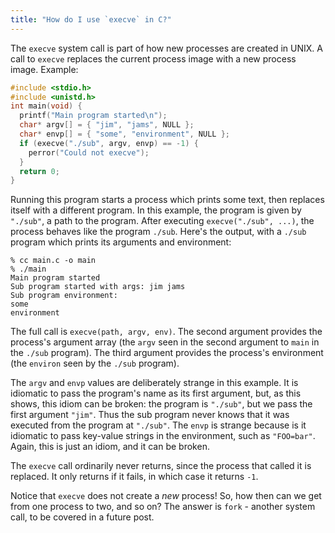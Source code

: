 ```yaml
---
title: "How do I use `execve` in C?"
---
```


The `execve` system call is part of how new processes are created in UNIX. A call to `execve` replaces the current process image with a new process image. Example:

```c
#include <stdio.h>
#include <unistd.h>
int main(void) {
  printf("Main program started\n");
  char* argv[] = { "jim", "jams", NULL };
  char* envp[] = { "some", "environment", NULL };
  if (execve("./sub", argv, envp) == -1) {
    perror("Could not execve");
  }
  return 0;
}
```

Running this program starts a process which prints some text, then replaces itself with a different program. In this example, the program is given by `"./sub"`, a path to the program. After executing `execve("./sub", ...)`, the process behaves like the program `./sub`. Here's the output, with a `./sub` program which prints its arguments and environment:

```
% cc main.c -o main
% ./main
Main program started
Sub program started with args: jim jams
Sub program environment:
some
environment
```

The full call is `execve(path, argv, env)`. The second argument provides the process's argument array (the `argv` seen in the second argument to `main` in the `./sub` program). The third argument provides the process's environment (the `environ` seen by the `./sub` program).

The `argv` and `envp` values are deliberately strange in this example. It is idiomatic to pass the program's name as its first argument, but, as this shows, this idiom can be broken: the program is `"./sub"`, but we pass the first argument `"jim"`. Thus the sub program never knows that it was executed from the program at `"./sub"`. The `envp` is strange because is it idiomatic to pass key-value strings in the environment, such as `"FOO=bar"`. Again, this is just an idiom, and it can be broken.

The `execve` call ordinarily never returns, since the process that called it is replaced. It only returns if it fails, in which case it returns `-1`.

Notice that `execve` does not create a _new_ process! So, how then can we get from one process to two, and so on? The answer is `fork` - another system call, to be covered in a future post.
